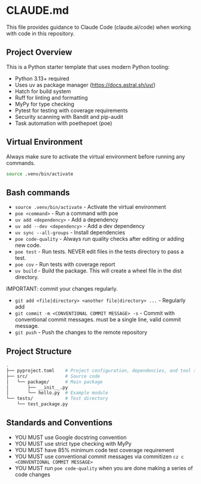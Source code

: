 # CLAUDE.md

This file provides guidance to Claude Code (claude.ai/code) when working with code in this repository.

## Project Overview

This is a Python starter template that uses modern Python tooling:

- Python 3.13+ required
- Uses uv as package manager (<https://docs.astral.sh/uv/>)
- Hatch for build system
- Ruff for linting and formatting
- MyPy for type checking
- Pytest for testing with coverage requirements
- Security scanning with Bandit and pip-audit
- Task automation with poethepoet (poe)

## Virtual Environment

Always make sure to activate the virtual environment before running any commands.

```bash
source .venv/bin/activate
```

## Bash commands

- `source .venv/bin/activate` - Activate the virtual environment
- `poe <command>` - Run a command with poe
- `uv add <dependency>` - Add a dependency
- `uv add --dev <dependency>` - Add a dev dependency
- `uv sync --all-groups` - Install dependencies
- `poe code-quality` - Always run quality checks after editing or adding new code.
- `poe test` - Run tests. NEVER edit files in the tests directory to pass a test.
- `poe cov` - Run tests with coverage report
- `uv build` - Build the package. This will create a wheel file in the dist directory.

IMPORTANT: commit your changes regularly.

- `git add <file|directory> <another file|directory> ...`  - Regularly add
- `git commit -m <CONVENTIONAL COMMIT MESSAGE> -s` - Commit with conventional commit messages. must be a single line, valid commit message.
- `git push` - Push the changes to the remote repository

## Project Structure

```bash
.
├── pyproject.toml    # Project configuration, dependencies, and tool settings
├── src/              # Source code
│   └── package/      # Main package
│       ├── __init__.py
│       └── hello.py  # Example module
└── tests/            # Test directory
    └── test_package.py
```

## Standards and Conventions

- YOU MUST use Google docstring convention
- YOU MUST use strict type checking with MyPy
- YOU MUST have 85% minimum code test coverage requirement
- YOU MUST use conventional commit messages via commitizen `cz c <CONVENTIONAL COMMIT MESSAGE>`
- YOU MUST run `poe code-quality` when you are done making a series of code changes
